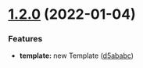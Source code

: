 # [1.2.0](https://github.com/senshiii/immitate/compare/v1.1.0...v1.2.0) (2022-01-04)


### Features

* **template:** new Template ([d5ababc](https://github.com/senshiii/immitate/commit/d5ababc921c62b08608312229961135e06a47a21))
